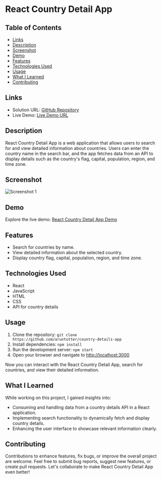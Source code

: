 # React Country Detail App

## Table of Contents

- [Links](#links)
- [Description](#description)
- [Screenshot](#screenshot)
- [Demo](#demo)
- [Features](#features)
- [Technologies Used](#technologies-used)
- [Usage](#usage)
- [What I Learned](#what-i-learned)
- [Contributing](#contributing)

## Links

- Solution URL: [GitHub Repository](https://github.com/aruntutter/country-details-app)
- Live Demo: [Live Demo URL](https://animated-bonbon-4b6d03.netlify.app/)

## Description

React Country Detail App is a web application that allows users to search for and view detailed information about countries. Users can enter the country name in the search bar, and the app fetches data from an API to display details such as the country's flag, capital, population, region, and time zone.

## Screenshot

![Screenshot 1](screenshots/screenshot1.png)

## Demo

Explore the live demo: [React Country Detail App Demo](https://animated-bonbon-4b6d03.netlify.app/)

## Features

- Search for countries by name.
- View detailed information about the selected country.
- Display country flag, capital, population, region, and time zone.

## Technologies Used

- React
- JavaScript
- HTML
- CSS
- API for country details

## Usage

1. Clone the repository: `git clone https://github.com/aruntutter/country-details-app`
2. Install dependencies: `npm install`
3. Run the development server: `npm start`
4. Open your browser and navigate to [http://localhost:3000](http://localhost:3000)

Now you can interact with the React Country Detail App, search for countries, and view their detailed information.

## What I Learned

While working on this project, I gained insights into:
- Consuming and handling data from a country details API in a React application.
- Implementing search functionality to dynamically fetch and display country details.
- Enhancing the user interface to showcase relevant information clearly.

## Contributing

Contributions to enhance features, fix bugs, or improve the overall project are welcome. Feel free to submit bug reports, suggest new features, or create pull requests. Let's collaborate to make React Country Detail App even better!
